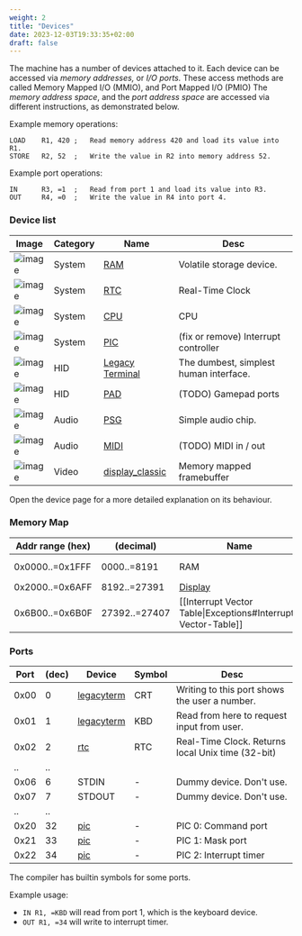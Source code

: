 ```yaml
---
weight: 2
title: "Devices"
date: 2023-12-03T19:33:35+02:00
draft: false
---
```


The machine has a number of devices attached to it. Each device can be accessed via _memory addresses,_ or _I/O ports._ These access methods are called Memory Mapped I/O (MMIO), and Port Mapped I/O (PMIO) The _memory address space_, and the _port address space_ are accessed via different instructions, as demonstrated below.

Example memory operations:
```
LOAD    R1, 420 ;   Read memory address 420 and load its value into R1.
STORE   R2, 52  ;   Write the value in R2 into memory address 52.
```
Example port operations:

```
IN      R3, =1  ;   Read from port 1 and load its value into R3.
OUT     R4, =0  ;   Write the value in R4 into port 4.
```

### Device list

| Image                                  | Category | Name                                   | Desc                                   |
| -------------------------------------- | -------- | -------------------------------------- | -------------------------------------- |
| ![image](/img/dev_ram.png)             | System   | [RAM](dev_ram)                         | Volatile storage device.               |
| ![image](/img/dev_rtc.png)             | System   | [RTC](dev_rtc)                         | Real-Time Clock                        |
| ![image](/img/dev_cpu.png)             | System   | [CPU](dev_cpu)                         | CPU                                    |
| ![image](/img/dev_pic.png)             | System   | [PIC](dev_pic)                         | (fix or remove) Interrupt controller   |
| ![image](/img/dev_legacyterm.png)      | HID      | [Legacy Terminal](dev_legacyterm)      | The dumbest, simplest human interface. |
| ![image](/img/dev_gamepad.png)         | HID      | [PAD](dev_gamepad)                     | (TODO) Gamepad ports                   |
| ![image](/img/dev_psg.png)             | Audio    | [PSG](dev_psg)                         | Simple audio chip.                     |
| ![image](/img/dev_midi.png)            | Audio    | [MIDI](dev_midi)                       | (TODO) MIDI in / out                   |
| ![image](/img/dev_display_classic.png) | Video    | [display_classic](dev_display_classic) | Memory mapped framebuffer              |


Open the device page for a more detailed explanation on its behaviour.

### Memory Map
| Addr range (hex) | (decimal)     | Name                                                          | Description  |
| ---------------- | ------------- | ------------------------------------------------------------- | ------------ |
| 0x0000..=0x1FFF  | 0000..=8191   | RAM                                                           | 32 kB of ram |
| 0x2000..=0x6AFF  | 8192..=27391  | [Display](Display_Classic)                                    | Framebuffer  |
| 0x6B00..=0x6B0F  | 27392..=27407 | [[Interrupt Vector Table\|Exceptions#Interrupt-Vector-Table]] | (TODO)       |

### Ports
| Port | (dec) | Device                   | Symbol | Desc                                              |
| ---- | ----- | ------------------------ | ------ | ------------------------------------------------- |
| 0x00 | 0     | [legacyterm](legacyterm) | CRT    | Writing to this port shows the user a number.     |
| 0x01 | 1     | [legacyterm](legacyterm) | KBD    | Read from here to request input from user.        |
| 0x02 | 2     | [rtc](rtc)               | RTC    | Real-Time Clock. Returns local Unix time (32-bit) |
| ..   | ..    |                          |        |                                                   |
| 0x06 | 6     | STDIN                    | -      | Dummy device. Don't use.                          |
| 0x07 | 7     | STDOUT                   | -      | Dummy device. Don't use.                          |
| ..   | ..    |                          |        |                                                   |
| 0x20 | 32    | [pic](pic)               | -      | PIC 0: Command port                               |
| 0x21 | 33    | [pic](pic)               | -      | PIC 1: Mask port                                  |
| 0x22 | 34    | [pic](pic)               | -      | PIC 2: Interrupt timer                            |

The compiler has builtin symbols for some ports.

Example usage:
- `IN R1, =KBD` will read from port 1, which is the keyboard device. 
- `OUT R1, =34` will write to interrupt timer.
